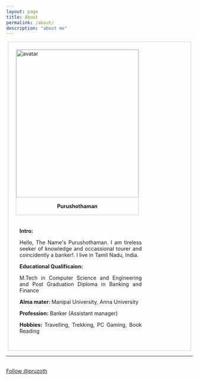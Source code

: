 ```yaml
---
layout: page
title: About
permalink: /about/
description: "about me"
---
```


<div style = " margin: 5px;
    border: 1px solid #ccc;
    overflow: auto;
     width: auto;
     padding: 15px;">
  
  <div style = " margin: 5px;
    border: 1px solid #ccc;
    float: left;
    overflow: auto;
     width: auto;
     ">
  
<a target="_blank" href="{{ file.path }}">

  <img src="https://raw.githubusercontent.com/purushothblog/purushoth/gh-pages/about_pic.JPG" alt="avatar" width="330" height="400 ">
</a>
    <div style=" padding: 15px;
    text-align: center" ><b>Purushothaman</b>
</div></div>

<div style = "     
    overflow: auto;
     width: 330;
     padding: 15px;
     text-align: justify;
    text-justify: inter-word;">
	<p><b>Intro:</b></p>
	<p>
Hello, The Name's Purushothaman. I am tireless seeker of knowledge and occassional tourer and coincidently a banker!.
I live in Tamil Nadu, India. 
</p>
<p><b>Educational Qualificaion:</b> </p>
<p>
M.Tech in Computer Science and Engineering and Post Graduation Diploma in Banking and Finance</p>
<p><b>
Alma mater: </b>Manipal University, Anna University</p>
<p><b>Profession:</b> Banker (Assistant manager)</p>

<p><b>Hobbies: </b>Travelling, Trekking, PC Gaming, Book Reading
</p>

</div>
</div>
<hr>
<br>
<a href="https://twitter.com/pruzoth?ref_src=twsrc%5Etfw" class="twitter-follow-button" data-show-count="false">Follow @pruzoth</a><script async src="https://platform.twitter.com/widgets.js" charset="utf-8"></script>

